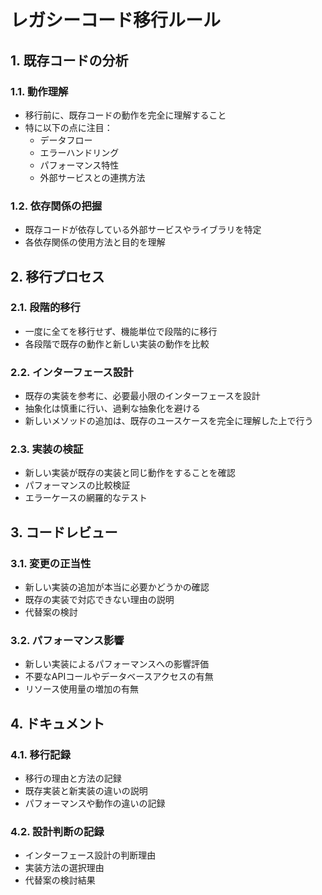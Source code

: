 # レガシーコード移行ルール

## 1. 既存コードの分析

### 1.1. 動作理解

- 移行前に、既存コードの動作を完全に理解すること
- 特に以下の点に注目：
  - データフロー
  - エラーハンドリング
  - パフォーマンス特性
  - 外部サービスとの連携方法

### 1.2. 依存関係の把握

- 既存コードが依存している外部サービスやライブラリを特定
- 各依存関係の使用方法と目的を理解

## 2. 移行プロセス

### 2.1. 段階的移行

- 一度に全てを移行せず、機能単位で段階的に移行
- 各段階で既存の動作と新しい実装の動作を比較

### 2.2. インターフェース設計

- 既存の実装を参考に、必要最小限のインターフェースを設計
- 抽象化は慎重に行い、過剰な抽象化を避ける
- 新しいメソッドの追加は、既存のユースケースを完全に理解した上で行う

### 2.3. 実装の検証

- 新しい実装が既存の実装と同じ動作をすることを確認
- パフォーマンスの比較検証
- エラーケースの網羅的なテスト

## 3. コードレビュー

### 3.1. 変更の正当性

- 新しい実装の追加が本当に必要かどうかの確認
- 既存の実装で対応できない理由の説明
- 代替案の検討

### 3.2. パフォーマンス影響

- 新しい実装によるパフォーマンスへの影響評価
- 不要なAPIコールやデータベースアクセスの有無
- リソース使用量の増加の有無

## 4. ドキュメント

### 4.1. 移行記録

- 移行の理由と方法の記録
- 既存実装と新実装の違いの説明
- パフォーマンスや動作の違いの記録

### 4.2. 設計判断の記録

- インターフェース設計の判断理由
- 実装方法の選択理由
- 代替案の検討結果
